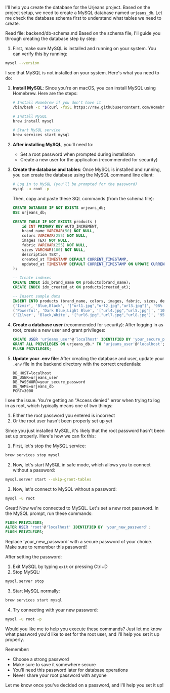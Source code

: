 I'll help you create the database for the Urjeans project. Based on the project setup, we need to create a MySQL database named `urjeans_db`. Let me check the database schema first to understand what tables we need to create.

Read file: backend/db-schema.md
Based on the schema file, I'll guide you through creating the database step by step:

1. First, make sure MySQL is installed and running on your system. You can verify this by running:

```bash
mysql --version
```
I see that MySQL is not installed on your system. Here's what you need to do:

1. **Install MySQL**:
   Since you're on macOS, you can install MySQL using Homebrew. Here are the steps:

   ```bash
   # Install Homebrew if you don't have it
   /bin/bash -c "$(curl -fsSL https://raw.githubusercontent.com/Homebrew/install/HEAD/install.sh)"
   
   # Install MySQL
   brew install mysql
   
   # Start MySQL service
   brew services start mysql
   ```

2. **After installing MySQL**, you'll need to:
   - Set a root password when prompted during installation
   - Create a new user for the application (recommended for security)

3. **Create the database and tables**:
   Once MySQL is installed and running, you can create the database using the MySQL command line client:

   ```bash
   # Log in to MySQL (you'll be prompted for the password)
   mysql -u root -p
   ```

   Then, copy and paste these SQL commands (from the schema file):

   ```sql
   CREATE DATABASE IF NOT EXISTS urjeans_db;
   USE urjeans_db;

   CREATE TABLE IF NOT EXISTS products (
       id INT PRIMARY KEY AUTO_INCREMENT,
       brand_name VARCHAR(50) NOT NULL,
       colors VARCHAR(255) NOT NULL,
       images TEXT NOT NULL,
       fabric VARCHAR(255) NOT NULL,
       sizes VARCHAR(100) NOT NULL,
       description TEXT,
       created_at TIMESTAMP DEFAULT CURRENT_TIMESTAMP,
       updated_at TIMESTAMP DEFAULT CURRENT_TIMESTAMP ON UPDATE CURRENT_TIMESTAMP
   );

   -- Create indexes
   CREATE INDEX idx_brand_name ON products(brand_name);
   CREATE INDEX idx_created_at ON products(created_at);

   -- Insert sample data
   INSERT INTO products (brand_name, colors, images, fabric, sizes, description) VALUES
   ('Izmir', 'Blue,Black', '["url1.jpg","url2.jpg","url3.jpg"]', '98% Cotton, 2% Elastane', '28,30,32,34', 'Classic fit blue jeans with modern styling'),
   ('Powerful', 'Dark Blue,Light Blue', '["url4.jpg","url5.jpg"]', '100% Cotton', '30,32,34,36', 'Comfortable everyday wear jeans'),
   ('Zilver', 'Black,White', '["url6.jpg","url7.jpg","url8.jpg"]', '95% Cotton, 5% Spandex', '28,30,32', 'Slim fit trendy jeans');
   ```

4. **Create a database user** (recommended for security):
   After logging in as root, create a new user and grant privileges:

   ```sql
   CREATE USER 'urjeans_user'@'localhost' IDENTIFIED BY 'your_secure_password';
   GRANT ALL PRIVILEGES ON urjeans_db.* TO 'urjeans_user'@'localhost';
   FLUSH PRIVILEGES;
   ```

5. **Update your .env file**:
   After creating the database and user, update your `.env` file in the backend directory with the correct credentials:

   ```env
   DB_HOST=localhost
   DB_USER=urjeans_user
   DB_PASSWORD=your_secure_password
   DB_NAME=urjeans_db
   PORT=3000
   ```

I see the issue. You're getting an "Access denied" error when trying to log in as root, which typically means one of two things:

1. Either the root password you entered is incorrect
2. Or the root user hasn't been properly set up yet

Since you just installed MySQL, it's likely that the root password hasn't been set up properly. Here's how we can fix this:

1. First, let's stop the MySQL service:

```bash
brew services stop mysql
```
2. Now, let's start MySQL in safe mode, which allows you to connect without a password:

```bash
mysql.server start --skip-grant-tables
```
3. Now, let's connect to MySQL without a password:

```bash
mysql -u root
```
Great! Now we're connected to MySQL. Let's set a new root password. In the MySQL prompt, run these commands:

```sql
FLUSH PRIVILEGES;
ALTER USER 'root'@'localhost' IDENTIFIED BY 'your_new_password';
FLUSH PRIVILEGES;
```

Replace 'your_new_password' with a secure password of your choice. Make sure to remember this password!

After setting the password:

1. Exit MySQL by typing `exit` or pressing Ctrl+D
2. Stop MySQL:
```bash
mysql.server stop
```
3. Start MySQL normally:
```bash
brew services start mysql
```
4. Try connecting with your new password:
```bash
mysql -u root -p
```

Would you like me to help you execute these commands? Just let me know what password you'd like to set for the root user, and I'll help you set it up properly.

Remember: 
- Choose a strong password
- Make sure to save it somewhere secure
- You'll need this password later for database operations
- Never share your root password with anyone

Let me know once you've decided on a password, and I'll help you set it up!